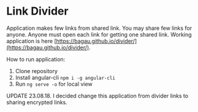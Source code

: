 # Link Divider

Application makes few links from shared link. You may share few links for anyone. Anyone must open each link for getting one shared link.
Working application is here [https://bagau.github.io/divider/](https://bagau.github.io/divider/).

How to run application:
1. Clone repository
2. Install angular-cli `npm i -g angular-cli`
3. Run `ng serve -o` for local view

UPDATE 23.08.18. I decided change this application from divider links to sharing encrypted links.
